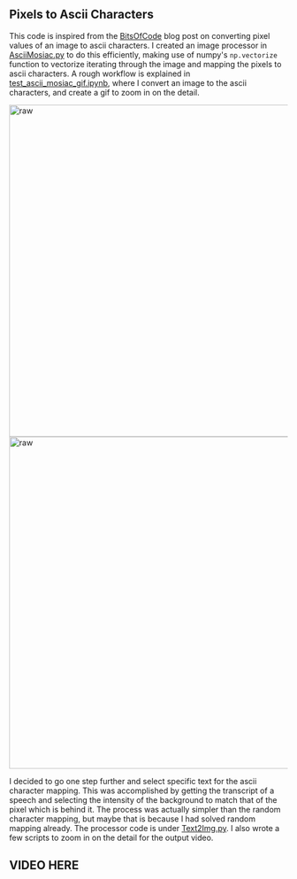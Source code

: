 ## Pixels to Ascii Characters

This code is inspired from the [BitsOfCode](https://bitesofcode.wordpress.com/2017/01/19/converting-images-to-ascii-art-part-1/) blog post on converting pixel values of an image to ascii characters. I created an image processor in [AsciiMosiac.py](AsciiMosiac.py) to do this efficiently, making use of numpy's `np.vectorize` function to vectorize iterating through the image and mapping the pixels to ascii characters. A rough workflow is explained in [test_ascii_mosiac_gif.ipynb](test_ascii_mosiac_gif.ipynb), where I convert an image to the ascii characters, and create a gif to zoom in on the detail. 

<img src="obama/obama_ascii_2_compressed.gif" width="600" alt="raw" />
<img src="florence/florence_ascii_compressed.gif" width="600" alt="raw" />

I decided to go one step further and select specific text for the ascii character mapping. This was accomplished by getting the transcript of a speech and selecting the intensity of the background to match that of the pixel which is behind it. The process was actually simpler than the random character mapping, but maybe that is because I had solved random mapping already. The processor code is under [Text2Img.py](Text2Img.py). I also wrote a few scripts to zoom in on the detail for the output video. 

## VIDEO HERE